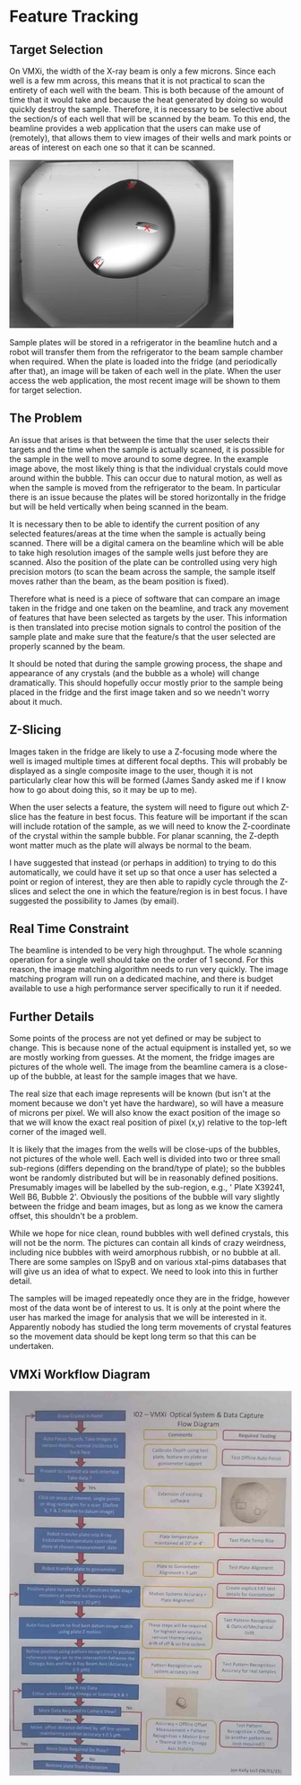 Feature Tracking
================

Target Selection
----------------

On VMXi, the width of the X-ray beam is only a few microns. Since each well is a few mm across, this means that it is not practical to scan the entirety of each well with the beam. This is both because of the amount of time that it would take and because the heat generated by doing so would quickly destroy the sample. Therefore, it is necessary to be selective about the section/s of each well that will be scanned by the beam. To this end, the beamline provides a web application that the users can make use of (remotely), that allows them to view images of their wells and mark points or areas of interest on each one so that it can be scanned.

![Single Bubble with Marked Crystals](img/bubble2.jpg)

Sample plates will be stored in a refrigerator in the beamline hutch and a robot will transfer them from the refrigerator to the beam sample chamber when required. When the plate is loaded into the fridge (and periodically after that), an image will be taken of each well in the plate. When the user access the web application, the most recent image will be shown to them for target selection.


The Problem
-----------

An issue that arises is that between the time that the user selects their targets and the time when the sample is actually scanned, it is possible for the sample in the well to move around to some degree. In the example image above, the most likely thing is that the individual crystals could move around within the bubble. This can occur due to natural motion, as well as when the sample is moved from the refrigerator to the beam. In particular there is an issue because the plates will be stored horizontally in the fridge but will be held vertically when being scanned in the beam.

It is necessary then to be able to identify the current position of any selected features/areas at the time when the sample is actually being scanned. There will be a digital camera on the beamline which will be able to take high resolution images of the sample wells just before they are scanned. Also the position of the plate can be controlled using very high precision motors (to scan the beam across the sample, the sample itself moves rather than the beam, as the beam position is fixed).

Therefore what is need is a piece of software that can compare an image taken in the fridge and one taken on the beamline, and track any movement of features that have been selected as targets by the user. This information is then translated into precise motion signals to control the position of the sample plate and make sure that the feature/s that the user selected are properly scanned by the beam.

It should be noted that during the sample growing process, the shape and appearance of any crystals (and the bubble as a whole) will change dramatically. This should hopefully occur mostly prior to the sample being placed in the fridge and the first image taken and so we needn't worry about it much.



Z-Slicing
---------
Images taken in the fridge are likely to use a Z-focusing mode where the well is imaged multiple times at different focal depths. This will probably be displayed as a single composite image to the user, though it is not particularly clear how this will be formed (James Sandy asked me if I know how to go about doing this, so it may be up to me).

When the user selects a feature, the system will need to figure out which Z-slice has the feature in best focus. This feature will be important if the scan will include rotation of the sample, as we will need to know the Z-coordinate of the crystal within the sample bubble. For planar scanning, the Z-depth wont matter much as the plate will always be normal to the beam.

I have suggested that instead (or perhaps in addition) to trying to do this automatically, we could have it set up so that once a user has selected a point or region of interest, they are then able to rapidly cycle through the Z-slices and select the one in which the feature/region is in best focus. I have suggested the possibility to James (by email). 


Real Time Constraint
--------------------

The beamline is intended to be very high throughput. The whole scanning operation for a single well should take on the order of 1 second. For this reason, the image matching algorithm needs to run very quickly. The image matching program will run on a dedicated machine, and there is budget available to use a high performance server specifically to run it if needed.


Further Details
---------------

Some points of the process are not yet defined or may be subject to change. This is because none of the actual equipment is installed yet, so we are mostly working from guesses. At the moment, the fridge images are pictures of the whole well. The image from the beamline camera is a close-up of the bubble, at least for the sample images that we have.

The real size that each image represents will be known (but isn't at the moment because we don't yet have the hardware), so will have a measure of microns per pixel. We will also know the exact position of the image so that we will know the exact real position of pixel (x,y) relative to the top-left corner of the imaged well.

It is likely that the images from the wells will be close-ups of the bubbles, not pictures of the whole well. Each well is divided into two or three small sub-regions (differs depending on the brand/type of plate); so the bubbles wont be randomly distributed but will be in reasonably defined positions. Presumably images will be labelled by the sub-region, e.g., ' Plate X39241, Well B6, Bubble 2'. Obviously the positions of the bubble will vary slightly between the fridge and beam images, but as long as we know the camera offset, this shouldn't be  a problem.

While we hope for nice clean, round bubbles with well defined crystals, this will not be the norm. The pictures can contain all kinds of crazy weirdness, including nice bubbles with weird amorphous rubbish, or no bubble at all. There are some samples on ISpyB and on various xtal-pims databases that will give us an idea of what to expect. We need to look into this in further detail.

The samples will be imaged repeatedly once they are in the fridge, however most of the data wont be of interest to us. It is only at the point where the user has marked the image for analysis that we will be interested in it. Apparently nobody has studied the long term movements of crystal features so the movement data should be kept long term so that this can be undertaken.


VMXi Workflow Diagram
---------------------

![VMXi Workflow Diagram](img/workflow.jpg)
